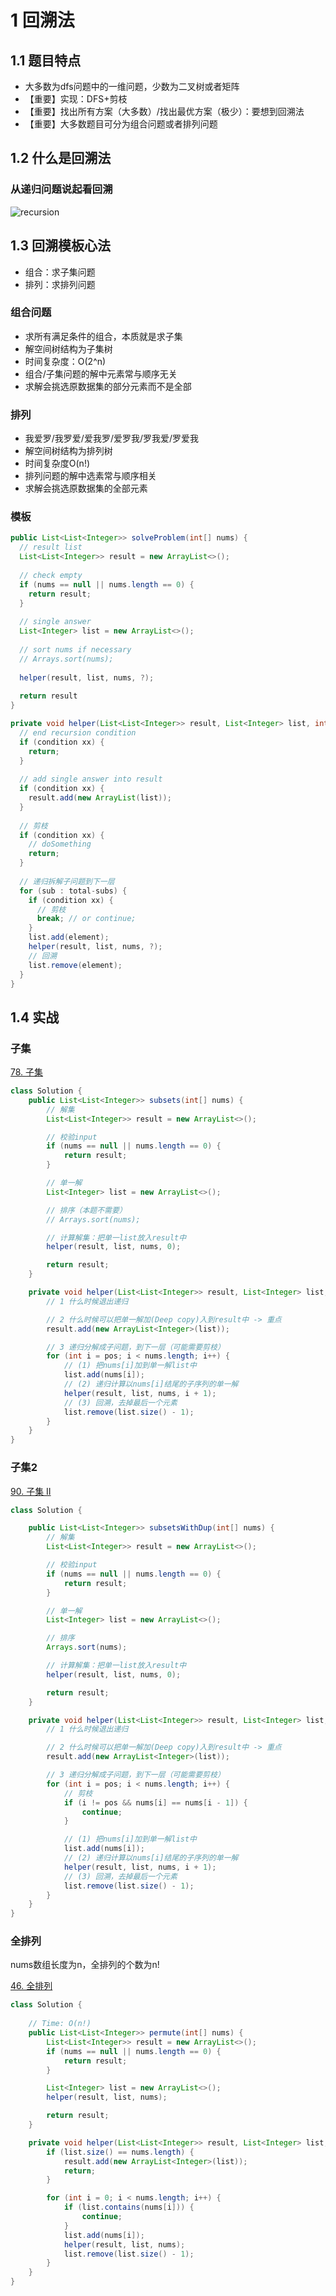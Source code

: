 # 1 回溯法

## 1.1 题目特点

- 大多数为dfs问题中的一维问题，少数为二叉树或者矩阵
- 【重要】实现：DFS+剪枝
- 【重要】找出所有方案（大多数）/找出最优方案（极少）：要想到回溯法
- 【重要】大多数题目可分为组合问题或者排列问题



## 1.2 什么是回溯法

### 从递归问题说起看回溯

![recursion](./images/recursion-backtrack.png)



## 1.3 回溯模板心法

- 组合：求子集问题
- 排列：求排列问题



### 组合问题

- 求所有满足条件的组合，本质就是求子集
- 解空间树结构为子集树
- 时间复杂度：O(2^n)
- 组合/子集问题的解中元素常与顺序无关
- 求解会挑选原数据集的部分元素而不是全部



### 排列

- 我爱罗/我罗爱/爱我罗/爱罗我/罗我爱/罗爱我
- 解空间树结构为排列树
- 时间复杂度O(n!)
- 排列问题的解中选素常与顺序相关
- 求解会挑选原数据集的全部元素



### 模板

```java
public List<List<Integer>> solveProblem(int[] nums) {
  // result list
  List<List<Integer>> result = new ArrayList<>();
  
  // check empty
  if (nums == null || nums.length == 0) {
    return result;
  }
  
  // single answer
  List<Integer> list = new ArrayList<>();
  
  // sort nums if necessary
  // Arrays.sort(nums);
  
  helper(result, list, nums, ?);
  
  return result
}

private void helper(List<List<Integer>> result, List<Integer> list, int[] nums, int pos, ?){
  // end recursion condition
  if (condition xx) {
    return;
  }
  
  // add single answer into result
  if (condition xx) {
    result.add(new ArrayList(list));
  }
  
  // 剪枝
  if (condition xx) {
    // doSomething
    return;
  }
  
  // 递归拆解子问题到下一层
  for (sub : total-subs) {
    if (condition xx) {
      // 剪枝
      break; // or continue;
    }
    list.add(element);
    helper(result, list, nums, ?);
    // 回溯
    list.remove(element);
  }
}
```



## 1.4 实战

### 子集

[78. 子集](https://leetcode.cn/problems/subsets/)

```java
class Solution {
    public List<List<Integer>> subsets(int[] nums) {
        // 解集
        List<List<Integer>> result = new ArrayList<>();

        // 校验input
        if (nums == null || nums.length == 0) {
            return result;
        }

        // 单一解
        List<Integer> list = new ArrayList<>();

        // 排序（本题不需要）
        // Arrays.sort(nums);

        // 计算解集：把单一list放入result中
        helper(result, list, nums, 0);

        return result;
    }

    private void helper(List<List<Integer>> result, List<Integer> list, int[] nums, int pos) {
        // 1 什么时候退出递归

        // 2 什么时候可以把单一解加(Deep copy)入到result中 -> 重点
        result.add(new ArrayList<Integer>(list));

        // 3 递归分解成子问题，到下一层（可能需要剪枝）
        for (int i = pos; i < nums.length; i++) {
            // (1) 把nums[i]加到单一解list中
            list.add(nums[i]);
            // (2) 递归计算以nums[i]结尾的子序列的单一解
            helper(result, list, nums, i + 1);
            // (3) 回溯，去掉最后一个元素
            list.remove(list.size() - 1);
        }
    }
}
```



### 子集2

[90. 子集 II](https://leetcode.cn/problems/subsets-ii/)

```java
class Solution {

    public List<List<Integer>> subsetsWithDup(int[] nums) {
        // 解集
        List<List<Integer>> result = new ArrayList<>();

        // 校验input
        if (nums == null || nums.length == 0) {
            return result;
        }

        // 单一解
        List<Integer> list = new ArrayList<>();

        // 排序
        Arrays.sort(nums);

        // 计算解集：把单一list放入result中
        helper(result, list, nums, 0);

        return result;
    }

    private void helper(List<List<Integer>> result, List<Integer> list, int[] nums, int pos) {
        // 1 什么时候退出递归

        // 2 什么时候可以把单一解加(Deep copy)入到result中 -> 重点
        result.add(new ArrayList<Integer>(list));

        // 3 递归分解成子问题，到下一层（可能需要剪枝）
        for (int i = pos; i < nums.length; i++) {
            // 剪枝
            if (i != pos && nums[i] == nums[i - 1]) {
                continue;
            }

            // (1) 把nums[i]加到单一解list中
            list.add(nums[i]);
            // (2) 递归计算以nums[i]结尾的子序列的单一解
            helper(result, list, nums, i + 1);
            // (3) 回溯，去掉最后一个元素
            list.remove(list.size() - 1);
        }
    }
}
```



### 全排列

nums数组长度为n，全排列的个数为n!

[46. 全排列](https://leetcode.cn/problems/permutations/)

```java
class Solution {
  
  	// Time: O(n!)
    public List<List<Integer>> permute(int[] nums) {
        List<List<Integer>> result = new ArrayList<>();
        if (nums == null || nums.length == 0) {
            return result;
        }

        List<Integer> list = new ArrayList<>();
        helper(result, list, nums);

        return result;
    }

    private void helper(List<List<Integer>> result, List<Integer> list, int[] nums) {
        if (list.size() == nums.length) {
            result.add(new ArrayList<Integer>(list));
            return;
        }

        for (int i = 0; i < nums.length; i++) {
            if (list.contains(nums[i])) {
                continue;
            }
            list.add(nums[i]);
            helper(result, list, nums);
            list.remove(list.size() - 1);
        }
    }
}
```

